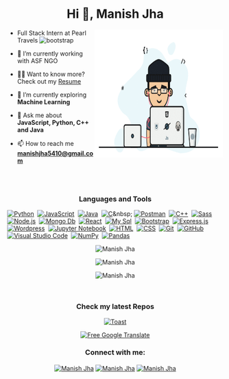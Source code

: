 <h1 align="center">Hi 👋, Manish Jha</h1>
<img align="right" width="300" height="300" src="https://github.com/manishjha5410/manishjha5410/blob/main/sample/coder.gif"/>

- <p>Full Stack Intern at Pearl Travels <img src="http://travel.blog.pearltravels.in/wp-content/uploads/2021/04/new__icon-removebg-preview.png" alt="bootstrap" width="50" height="50"/></p>

- 🔭 I’m currently working with ASF NGO

- 👨‍💻 Want to know more? Check out my [Resume](https://drive.google.com/file/d/1czwNJ9F55F4-b1yvM_WMLfg9mdt7IXWB/view?usp=drivesdk)

- 🌱 I’m currently exploring **Machine Learning**

- 💬 Ask me about **JavaScript, Python, C++ and Java**

- 📫 How to reach me **manishjha5410@gmail.com**

<br>
<br>
<h3 align="center">Languages and Tools</h3>

<!--![TCP/IP](https://img.shields.io/badge/-TCP%2FIP-000?&logo=Cisco)-->
[![Python](https://img.shields.io/badge/-Python-05122A?style=flat&logo=python)](https://www.python.org/)&nbsp;
[![JavaScript](https://img.shields.io/badge/-JavaScript-05122A?style=flat&logo=javascript)](https://en.m.wikipedia.org/wiki/JavaScript)&nbsp;
[![Java](https://img.shields.io/badge/-Java-05122A?style=flat&logo=Java&logoColor=FFA518)](https://www.oracle.com/java/technologies/)&nbsp;
[![C](https://img.shields.io/badge/-C-05122A?style=flat&logo=C&logoColor=A8B9CC)](https://en.m.wikipedia.org/wiki/C_(programming_language))&nbsp;
[![Postman](https://img.shields.io/badge/-Postman-05122A?style=flat&logo=postman)](https://www.postman.com/)&nbsp;
[![C++](https://img.shields.io/badge/-C++-05122A?style=flat&logo=C%2B%2B&logoColor=00599C)](https://www.cplusplus.com/)&nbsp;
[![Sass](https://img.shields.io/badge/-Sass-05122A?style=flat&logo=Sass)](https://sass-lang.com/)&nbsp;
[![Node.js](https://img.shields.io/badge/-Node.js-000?&logo=node.js)](https://nodejs.org/en/)&nbsp;
[![Mongo Db](https://img.shields.io/badge/-Mongo%20Db-05122A?style=flat&logo=mongodb)](https://www.mongodb.com/)&nbsp;
[![React](https://img.shields.io/badge/-React-000?&logo=React)](https://reactjs.org/)&nbsp;
[![My Sql](https://img.shields.io/badge/-My%20Sql-05122A?style=flat&logo=Mysql)](https://www.mysql.com/)&nbsp;
[![Bootstrap](https://img.shields.io/badge/-Bootstrap-05122A?style=flat&logo=bootstrap&logoColor=563D7C)](https://getbootstrap.com/)&nbsp;
[![Express.js](https://img.shields.io/badge/-Express.js-05122A?style=flat&logo=express)](https://expressjs.com/)&nbsp;
[![Wordpress](https://img.shields.io/badge/-WordPress-05122A?style=flat&logo=wordpress)](https://wordpress.org/)&nbsp;
[![Jupyter Notebook](https://img.shields.io/badge/-Jupyter%20Notebook-05122A?style=flat&logo=Jupyter)](https://jupyter.org/)&nbsp;
[![HTML](https://img.shields.io/badge/-HTML-05122A?style=flat&logo=HTML5)](https://en.m.wikipedia.org/wiki/HTML)&nbsp;
[![CSS](https://img.shields.io/badge/-CSS-05122A?style=flat&logo=CSS3&logoColor=1572B6)](https://www.w3.org/Style/CSS/Overview.en.html)&nbsp;
[![Git](https://img.shields.io/badge/-Git-05122A?style=flat&logo=git)](https://git-scm.com/)&nbsp;
[![GitHub](https://img.shields.io/badge/-GitHub-05122A?style=flat&logo=github)](https://github.com/)&nbsp;
[![Visual Studio Code](https://img.shields.io/badge/-Visual%20Studio%20Code-05122A?style=flat&logo=visual-studio-code&logoColor=007ACC)](https://code.visualstudio.com/)&nbsp;
[![NumPy](https://img.shields.io/badge/numpy%20-%23013243.svg?&style=flat&logo=numpy&logoColor=white)](https://numpy.org/)&nbsp;
[![Pandas](https://img.shields.io/badge/pandas%20-%23150458.svg?&style=flat&logo=pandas&logoColor=white)](https://pandas.pydata.org/)&nbsp;


<p align="center">
   <img src="https://github-readme-stats.vercel.app/api?username=manishjha5410&theme=tokyonight" alt="Manish Jha" />
</p>

<p align="center">
    <img src="https://github-readme-streak-stats.herokuapp.com/?user=manishjha5410&theme=onedark" alt="Manish Jha" /> 
</p>

<p align="center">
   <img src="https://github-readme-stats.vercel.app/api/top-langs/?username=manishjha5410&count_private=true&hide=stars&show_icons=true&theme=vision-friendly-dark&include_all_commits=false" alt="Manish Jha" />
</p>
<br>

<h3 align="center">Check my latest Repos</h3>
<p align="center">
   <a href="https://github.com/manishjha5410/toast" target="_blank">
   <img src="https://github-readme-stats.vercel.app/api/pin/?username=manishjha5410&repo=toast&show_owner=true&theme=midnight-purple" alt="Toast" />
   </a>
</p>
<p align="center">
   <a href="https://github.com/manishjha5410/Free-Google-Translate" target="_blank">
   <img src="https://github-readme-stats.vercel.app/api/pin/?username=manishjha5410&repo=Free-Google-Translate&show_owner=true&theme=synthwave" alt="Free Google Translate" />
   </a>
</p>


<h3 align="center">Connect with me:</h3>
<p align="center">
<a href="https://www.codechef.com/users/manishjha123" target="blank"><img align="center" src="https://cdn.jsdelivr.net/npm/simple-icons@3.0.1/icons/codechef.svg" alt="Manish Jha" height="30" width="40" /></a>
<a href="https://www.linkedin.com/in/manish-jha-770808204/" target="blank"><img align="center" src="https://cdn.jsdelivr.net/npm/simple-icons@3.0.1/icons/linkedin.svg" alt="Manish Jha" height="30" width="40" /></a>
<a href="https://www.hackerrank.com/hacker_manishjha" target="blank"><img align="center" src="https://cdn.jsdelivr.net/npm/simple-icons@3.0.1/icons/hackerrank.svg" alt="Manish Jha" height="30" width="40" /></a>
</p>



<!--
**PatkarAditya22/PatkarAditya22** is a ✨ _special_ ✨ repository because its `README.md` (this file) appears on your GitHub profile.

Here are some ideas to get you started:

- 🔭 I’m currently working on ...
- 🌱 I’m currently learning ...
- 👯 I’m looking to collaborate on ...
- 🤔 I’m looking for help with ...
- 💬 Ask me about ...
- 📫 How to reach me: ...
- 😄 Pronouns: ...
- ⚡ Fun fact: ...
-->
